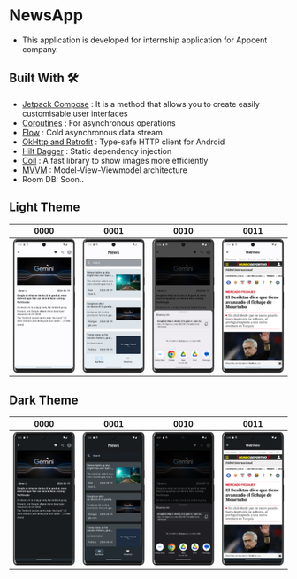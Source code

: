 # NewsApp
- This application is developed for internship application for Appcent company.


## Built With 🛠
- [Jetpack Compose](https://developer.android.com/jetpack/compose) : It is a method that allows you to create easily customisable user interfaces
- [Coroutines](https://kotlinlang.org/docs/reference/coroutines-overview.html) :  For asynchronous operations
- [Flow](https://kotlin.github.io/kotlinx.coroutines/kotlinx-coroutines-core/kotlinx.coroutines.flow/-flow/) : Cold asynchronous data stream
- [OkHttp and Retrofit](https://square.github.io/retrofit/) : Type-safe HTTP client for Android
- [Hilt Dagger](https://developer.android.com/training/dependency-injection/hilt-android?hl=en) : Static dependency injection
- [Coil](https://coil-kt.github.io/coil/compose/) : A fast library to show images more efficiently
- [MVVM](https://developer.android.com/codelabs/basic-android-kotlin-compose-viewmodel-and-state) : Model-View-Viewmodel architecture
- Room DB: Soon..





## Light Theme
|                   0000                    |                   0001                   |                   0010                   |                       0011                        |
|:-----------------------------------------:|:----------------------------------------:|:----------------------------------------:|:-------------------------------------------------:|
| ![](assets/light_detail_screen.png) | ![](assets/light_home_screen.png) | ![](assets/light_share_screen.png) | ![](assets/light_webview_screen.png) |

## Dark Theme
|                      0000                       |                     0001                     |                  0010                  |                       0011                       |
|:-----------------------------------------------:|:--------------------------------------------:|:--------------------------------------:|:------------------------------------------------:|
| ![](assets/dark_detail_screen.png) | ![](assets/dark_home_screen.png) | ![](assets/dark_share_screen.png) | ![](assets/dark_webview_screen.png) |
